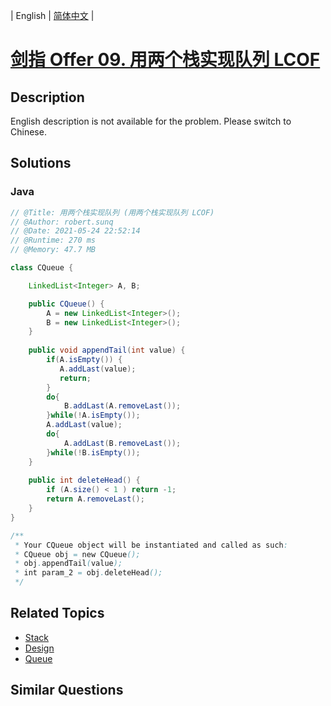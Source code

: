 
| English | [简体中文](README.md) |

# [剑指 Offer 09. 用两个栈实现队列 LCOF](https://leetcode.cn//problems/yong-liang-ge-zhan-shi-xian-dui-lie-lcof/)

## Description

English description is not available for the problem. Please switch to Chinese.

## Solutions


### Java

```Java
// @Title: 用两个栈实现队列 (用两个栈实现队列 LCOF)
// @Author: robert.sunq
// @Date: 2021-05-24 22:52:14
// @Runtime: 270 ms
// @Memory: 47.7 MB

class CQueue {

    LinkedList<Integer> A, B;

    public CQueue() {
        A = new LinkedList<Integer>();
        B = new LinkedList<Integer>();
    }
    
    public void appendTail(int value) {
        if(A.isEmpty()) {
           A.addLast(value); 
           return;
        }
        do{
            B.addLast(A.removeLast());
        }while(!A.isEmpty());
        A.addLast(value);
        do{
            A.addLast(B.removeLast());
        }while(!B.isEmpty());
    }
    
    public int deleteHead() {
        if (A.size() < 1 ) return -1;
        return A.removeLast();
    }
}

/**
 * Your CQueue object will be instantiated and called as such:
 * CQueue obj = new CQueue();
 * obj.appendTail(value);
 * int param_2 = obj.deleteHead();
 */
```



## Related Topics

- [Stack](https://leetcode.cn//tag/stack)
- [Design](https://leetcode.cn//tag/design)
- [Queue](https://leetcode.cn//tag/queue)

## Similar Questions


